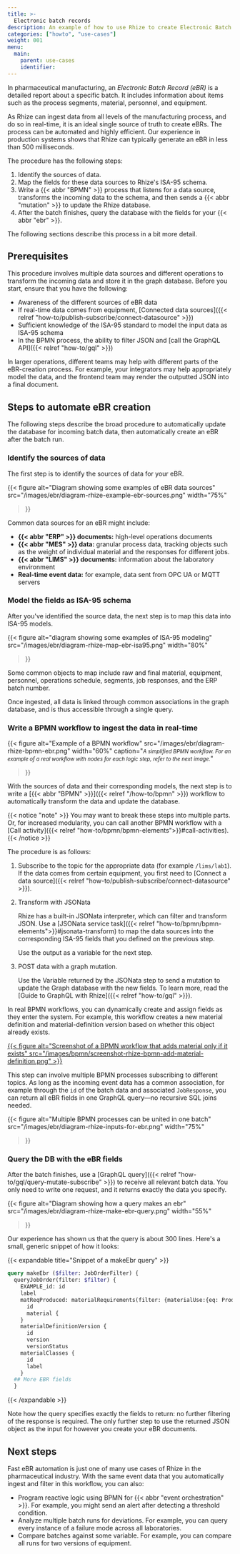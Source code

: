 ```yaml
---
title: >-
  Electronic batch records
description: An example of how to use Rhize to create Electronic Batch Records for pharmaceuticals
categories: ["howto", "use-cases"]
weight: 001
menu:
  main:
    parent: use-cases
    identifier:
---
```


In pharmaceutical manufacturing, an _Electronic Batch Record (eBR)_ is a detailed report about a specific batch.
It includes information about items such as the process segments, material, personnel, and equipment.

As Rhize can ingest data from all levels of the manufacturing process, and do so in real-time, it is an ideal single source of truth to create eBRs.
The process can be automated and highly efficient.
Our experience in production systems shows that Rhize can typically generate an eBR in less than 500 milliseconds. 

The procedure has the following steps:

1. Identify the sources of data.
1. Map the fields for these data sources to Rhize's ISA-95 schema.
1. Write a {{< abbr "BPMN" >}} process that listens for a data source, transforms the incoming data to the schema, and then sends a {{< abbr "mutation" >}} to update the Rhize database.
1. After the batch finishes, query the database with the fields for your {{< abbr "ebr" >}}.

The following sections describe this process in a bit more detail.

## Prerequisites

This procedure involves multiple data sources and different operations to transform the incoming data and store it in the graph database.
Before you start, ensure that you have the following:
- Awareness of the different sources of eBR data
- If real-time data comes from equipment, [Connected data sources]({{< relref "how-to/publish-subscribe/connect-datasource" >}})
- Sufficient knowledge of the ISA-95 standard to model the input data as ISA-95 schema
- In the BPMN process, the ability to filter JSON and [call the GraphQL API]({{< relref "how-to/gql" >}})

In larger operations, different teams may help with different parts of the eBR-creation process.
For example, your integrators may help appropriately model the data, and the frontend team may render the outputted JSON into a final document.

## Steps to automate eBR creation

The following steps describe the broad procedure to automatically update the database for incoming batch data, then automatically create an eBR after the batch run.

### Identify the sources of data

The first step is to identify the sources of data for your eBR.

{{< figure
alt="Diagram showing some examples of eBR data sources"
src="/images/ebr/diagram-rhize-example-ebr-sources.png"
width="75%"
>}}

Common data sources for an eBR might include:

- **{{< abbr "ERP" >}} documents:** high-level operations documents
- **{{< abbr "MES" >}} data:** granular process data, tracking objects such as the weight of individual material and the responses for different jobs.
- **{{< abbr "LIMS" >}} documents:** information about the laboratory environment
- **Real-time event data:** for example, data sent from OPC UA or MQTT servers

### Model the fields as ISA-95 schema

After you've identified the source data, the next step is to map this data into ISA-95 models.

{{< figure
alt="diagram showing some examples of ISA-95 modeling"
src="/images/ebr/diagram-rhize-map-ebr-isa95.png"
width="80%"
>}}

Some common objects to map include raw and final material, equipment, personnel, operations schedule, segments, job responses, and the ERP batch number.

Once ingested, all data is linked through common associations in the graph database, and is thus accessible through a single query.

### Write a BPMN workflow to ingest the data in real-time

{{< figure
alt="Example of a BPMN workflow"
src="/images/ebr/diagram-rhize-bpmn-ebr.png"
width="60%"
caption="<small><em>A simplified BPMN workflow. For an example of a real workflow with nodes for each logic step, refer to the next image.</em></small>"
>}}

With the sources of data and their corresponding models, the next step
is to write a [{{< abbr "BPMN" >}}]({{< relref "/how-to/bpmn" >}}) workflow to automatically transform the data and update the database.

{{< notice "note" >}}
You may want to break these steps into multiple parts.
Or, for increased modularity, you can call another BPMN workflow with a [Call activity]({{< relref "how-to/bpmn/bpmn-elements">}}#call-activities).
{{< /notice >}}

The procedure is as follows:

1. Subscribe to the topic for the appropriate data (for example `/lims/lab1`). If the data comes from certain equipment, you first need to [Connect a data source]({{< relref "how-to/publish-subscribe/connect-datasource" >}}).

1. Transform with JSONata

   Rhize has a built-in JSONata interpreter, which can filter and transform JSON.
   Use a [JSONata service task]({{< relref "how-to/bpmn/bpmn-elements">}}#jsonata-transform) to map the data sources into the corresponding ISA-95 fields that you defined on the previous step.
  
   Use the output as a variable for the next step.
   

1. POST data with a graph mutation.

   Use the Variable returned by the JSONata step to send a mutation to update the Graph database with the new fields.
   To learn more, read the [Guide to GraphQL with Rhize]({{< relref "how-to/gql" >}}).

In real BPMN workflows, you can dynamically create and assign fields as they enter the system.
For example, this workflow creates a new material definition and material-definition version based on whether this object already exists.

<a href="/images/bpmn/screenshot-rhize-bpmn-add-material-definition.png" target="_blank">
{{< figure
alt="Screenshot of a BPMN workflow that adds material only if it exists"
src="/images/bpmn/screenshot-rhize-bpmn-add-material-definition.png"
>}}
</a>

This step can involve multiple BPMN processes subscribing to different topics.
As long as the incoming event data has a common association, for example through the `id` of the batch data and associated `JobResponse`, you can return all eBR fields in one GraphQL query&mdash;no recursive SQL joins needed.

{{< figure
alt="Multiple BPMN processes can be united in one batch"
src="/images/ebr/diagram-rhize-inputs-for-ebr.png"
width="75%"
>}}

### Query the DB with the eBR fields

After the batch finishes, use a [GraphQL query]({{< relref "how-to/gql/query-mutate-subscribe" >}}) to receive all relevant batch data.
You only need to write one request, and it returns exactly the data you specify.

{{< figure
alt="Diagram showing how a query makes an ebr"
src="/images/ebr/diagram-rhize-make-ebr-query.png"
width="55%"
>}}

Our experience has shown us that the query is about 300 lines. Here's a
small, generic snippet of how it looks:

{{< expandable title="Snippet of a makeEbr query" >}}
```graphql
query makeEbr ($filter: JobOrderFilter) {
  queryJobOrder(filter: $filter) {
    EXAMPLE_id: id
    label
    matReqProduced: materialRequirements(filter: {materialUse:{eq: Produced}}){
      id
      material {
    }
    materialDefinitionVersion {
      id
      version
      versionStatus
    materialClasses {
      id
      label
    }
  ## More EBR fields
  }
```
{{< /expandable >}}

Note how the query specifies exactly the fields to return: no further filtering of the response is required.
The only further step to use the returned JSON object as the input for however you create your eBR documents.

## Next steps

Fast eBR automation is just one of many use cases of Rhize in the pharmaceutical industry.
With the same event data that you automatically ingest and filter in this workflow, you can also:
- Program reactive logic using BPMN for {{< abbr "event orchestration" >}}. For example, you might send an alert after detecting a threshold condition.
- Analyze multiple batch runs for deviations. For example, you can query every instance of a failure mode across all laboratories.
- Compare batches against some variable. For example, you can compare all runs for two versions of equipment.
